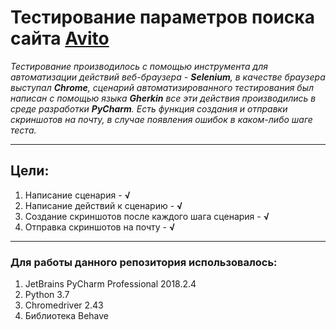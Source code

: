 # Тестирование параметров поиска сайта [Avito](https://www.avito.ru)
*Тестирование производилось с помощью инструмента для автоматизации действий веб-браузера - **Selenium**, в качестве браузера выступал **Chrome**, сценарий автоматизированного тестирования был написан с помощью языка **Gherkin** все эти действия производились в среде разработки **PyCharm**.*
*Есть функция создания и отправки скриншотов на почту, в случае появления ошибок в каком-либо шаге теста.*
____________________________________________
## Цели:
1. Написание сценария - **√**
2. Написание действий к сценарию - **√**
3. Создание скриншотов после каждого шага сценария - **√**
4. Отправка скриншотов на почту - **√**
____________________________________________
### Для работы данного репозитория использовалось:
1. JetBrains PyCharm Professional 2018.2.4
2. Python 3.7
3. Chromedriver 2.43
4. Библиотека Behave


